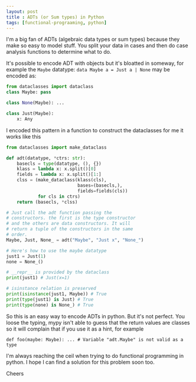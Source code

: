 ```yaml
---
layout: post
title : ADTs (or Sum types) in Python
tags: [functional-prograaming, python]
---
```


I'm a big fan of ADTs (algebraic data types or sum types) because they
make so easy to model stuff. You split your data in cases and then
do case analysis functions to determine what to do.

It's possible to encode ADT with objects but it's bloatted in someway,
for example the `Maybe` datatype: `data Maybe a = Just a | None`
may be encoded as:

```python
from dataclasses import dataclass
class Maybe: pass

class None(Maybe): ...

class Just(Maybe):
	x: Any
```

I encoded this pattern in a function to construct the dataclasses
for me it works like this

```python
from dataclasses import make_dataclass

def adt(datatype, *ctrs: str):
    basecls = type(datatype, (), {})
    klass = lambda x: x.split()[0]
    fields = lambda x: x.split()[1:]
    clss = (make_dataclass(klass(cls),
                           bases=(basecls,),
                           fields=fields(cls))
            for cls in ctrs)
    return (basecls, *clss)

# Just call the adt function passing the
# constructors. the first is the type constructor
# and the others are data constructors. It will
# return a tuple of the constructors in the same
# order.
Maybe, Just, None_ = adt("Maybe", "Just x", "None_")

# Here's how to use the maybe datatype
just1 = Just(1)
none = None_()

# __repr__ is provided by the dataclass
print(just1) # Just(x=1)

# isinstance relation is preserved
print(isinstance(just1, Maybe)) # True
print(type(just1) is Just) # True
print(type(none) is None_) # True
```

So this is an easy way to encode ADTs in python. But it's not
perfect. You loose the typing, mypy isn't able to guess that
the return values are classes so it will complain that if you
use it as a hint, for example

```
def foo(maybe: Maybe): ... # Variable "adt.Maybe" is not valid as a type
```

I'm always reaching the ceil when trying to do functional
programming in python. I hope I can find a solution for this problem
soon too.

Cheers
```
